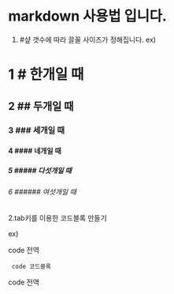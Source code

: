 # markdown 사용법 입니다.

  1. #샾 갯수에 따라 끌꼴 사이즈가 정해집니다.
  ex)
  # 1 # 한개일 때
  ## 2 ## 두개일 때
  ### 3  ### 세개일 때
  #### 4  #### 네개일 때
  ##### 5  ##### 다섯개일 때
  ###### 6  ###### 여섯개일 때  
  
  2.tab키를 이용한 코드블록 만들기
  
  ex)
  
  
  code 전역
  
     code 코드블록
     
  code 전역
